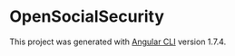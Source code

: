 # OpenSocialSecurity

This project was generated with [Angular CLI](https://github.com/angular/angular-cli) version 1.7.4.